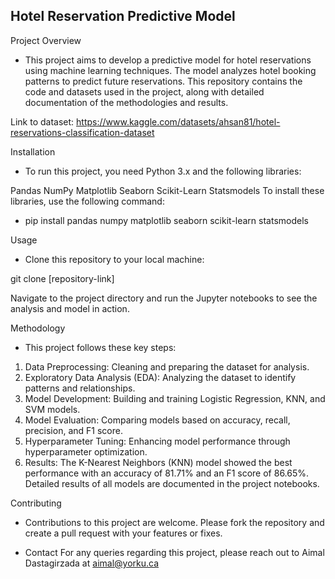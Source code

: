 ## Hotel Reservation Predictive Model
Project Overview
- This project aims to develop a predictive model for hotel reservations using machine learning techniques. The model analyzes hotel booking patterns to predict future reservations. This repository contains the code and datasets used in the project, along with detailed documentation of the methodologies and results.


Link to dataset: https://www.kaggle.com/datasets/ahsan81/hotel-reservations-classification-dataset


Installation
- To run this project, you need Python 3.x and the following libraries:

Pandas
NumPy
Matplotlib
Seaborn
Scikit-Learn
Statsmodels
To install these libraries, use the following command:

- pip install pandas numpy matplotlib seaborn scikit-learn statsmodels


Usage
- Clone this repository to your local machine:

git clone [repository-link]

Navigate to the project directory and run the Jupyter notebooks to see the analysis and model in action.


Methodology
- This project follows these key steps:

1. Data Preprocessing: Cleaning and preparing the dataset for analysis.
2. Exploratory Data Analysis (EDA): Analyzing the dataset to identify patterns and relationships.
3. Model Development: Building and training Logistic Regression, KNN, and SVM models.
4. Model Evaluation: Comparing models based on accuracy, recall, precision, and F1 score.
5. Hyperparameter Tuning: Enhancing model performance through hyperparameter optimization.
6. Results: The K-Nearest Neighbors (KNN) model showed the best performance with an accuracy of 81.71% and an F1 score of 86.65%. Detailed results of all models are documented in the project notebooks.

Contributing
- Contributions to this project are welcome. Please fork the repository and create a pull request with your features or fixes.

- Contact
For any queries regarding this project, please reach out to Aimal Dastagirzada at aimal@yorku.ca
